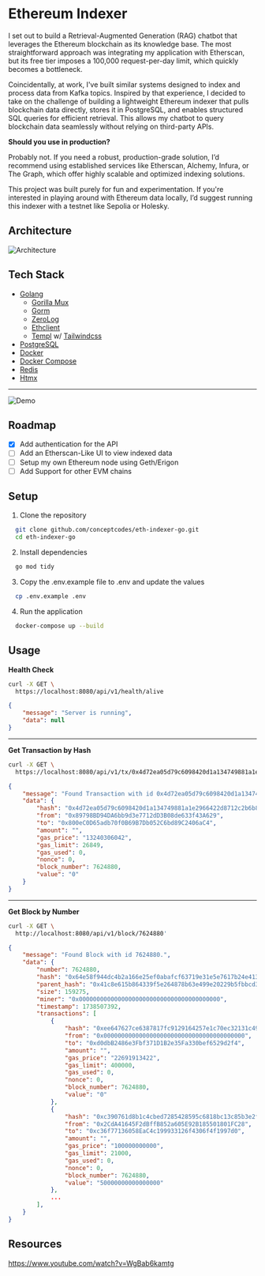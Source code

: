 # Ethereum Indexer

I set out to build a Retrieval-Augmented Generation (RAG) chatbot that leverages the Ethereum blockchain as its knowledge base. The most straightforward approach was integrating my application with Etherscan, but its free tier imposes a 100,000 request-per-day limit, which quickly becomes a bottleneck.

Coincidentally, at work, I've built similar systems designed to index and process data from Kafka topics. Inspired by that experience, I decided to take on the challenge of building a lightweight Ethereum indexer that pulls blockchain data directly, stores it in PostgreSQL, and enables structured SQL queries for efficient retrieval. This allows my chatbot to query blockchain data seamlessly without relying on third-party APIs.

**Should you use in production?**

Probably not. If you need a robust, production-grade solution, I’d recommend using established services like Etherscan, Alchemy, Infura, or The Graph, which offer highly scalable and optimized indexing solutions.

This project was built purely for fun and experimentation. If you're interested in playing around with Ethereum data locally, I’d suggest running this indexer with a testnet like Sepolia or Holesky.

## Architecture
![Architecture](https://i.imgur.com/1Z2Z2Zz.png)

## Tech Stack
- [Golang](https://golang.org/)
  - [Gorilla Mux](github.com/gorilla/mux)
  - [Gorm](github.com/go-gorm/gorm)
  - [ZeroLog](github.com/rs/zerolog/log)
  - [Ethclient](github.com/ethereum/go-ethereum/ethclient)
  - [Templ](github.com/a-h/templ) w/ [Tailwindcss](https://tailwindcss.com/)
- [PostgreSQL](https://www.postgresql.org/)
- [Docker](https://www.docker.com/)
- [Docker Compose](https://docs.docker.com/compose/)
- [Redis](https://redis.io/)
- [Htmx](https://htmx.org/)
---

<img src="https://i.imgur.com/N0CHCSd.gif" alt="Demo" />

## Roadmap
- [x] Add authentication for the API
- [ ] Add an Etherscan-Like UI to view indexed data
- [ ] Setup my own Ethereum node using Geth/Erigon
- [ ] Add Support for other EVM chains

## Setup

1. Clone the repository
```bash
  git clone github.com/conceptcodes/eth-indexer-go.git
  cd eth-indexer-go
```

2. Install dependencies
```bash
  go mod tidy
```

3. Copy the .env.example file to .env and update the values
```bash
  cp .env.example .env
```

4. Run the application
```bash
  docker-compose up --build
```

## Usage

**Health Check**

```bash
curl -X GET \
  https://localhost:8080/api/v1/health/alive
```
```json
{
    "message": "Server is running",
    "data": null
}
```

---

**Get Transaction by Hash**

```bash
curl -X GET \
  https://localhost:8080/api/v1/tx/0x4d72ea05d79c6098420d1a134749881a1e2966422d8712c2b6b8b436343cdab4
```
```json
{
    "message": "Found Transaction with id 0x4d72ea05d79c6098420d1a134749881a1e2966422d8712c2b6b8b436343cdab4.",
    "data": {
        "hash": "0x4d72ea05d79c6098420d1a134749881a1e2966422d8712c2b6b8b436343cdab4",
        "from": "0x89798BD94DA6bb9d3e7712dD3B08de633f43A629",
        "to": "0x800eC0D65adb70f0B69B7Db052C6bd89C2406aC4",
        "amount": "",
        "gas_price": "13240306042",
        "gas_limit": 26849,
        "gas_used": 0,
        "nonce": 0,
        "block_number": 7624880,
        "value": "0"
    }
}
```

---

**Get Block by Number**

```bash
curl -X GET \
  http://localhost:8080/api/v1/block/7624880'
```
```json
{
    "message": "Found Block with id 7624880.",
    "data": {
        "number": 7624880,
        "hash": "0x64e58f944dc4b2a166e25ef0abafcf63719e31e5e7617b24e413e5c9855fef9f",
        "parent_hash": "0x41c8e615b864339f5e264878b63e499e20229b5fbbcd338546e18157d7a36f39",
        "size": 159275,
        "miner": "0x0000000000000000000000000000000000000000",
        "timestamp": 1738507392,
        "transactions": [
            {
                "hash": "0xee647627ce6387817fc9129164257e1c70ec32131c494ea0ad0ef8c82f9d51d6",
                "from": "0x0000000000000000000000000000000000000000",
                "to": "0xd0dbB2486e3Fbf371D1B2e35Fa330bef6529d2f4",
                "amount": "",
                "gas_price": "22691913422",
                "gas_limit": 400000,
                "gas_used": 0,
                "nonce": 0,
                "block_number": 7624880,
                "value": "0"
            },
            {
                "hash": "0xc390761d8b1c4cbed7285428595c6818bc13c85b3e2ff943c335bc5c08938623",
                "from": "0x2CdA41645F2dBffB852a605E92B185501801FC28",
                "to": "0xc36f77136058EaC4c199933126f4306f4f1997d0",
                "amount": "",
                "gas_price": "100000000000",
                "gas_limit": 21000,
                "gas_used": 0,
                "nonce": 0,
                "block_number": 7624880,
                "value": "50000000000000000"
            },
            ...
        ],
    }
}
```

## Resources
https://www.youtube.com/watch?v=WgBab6kamtg